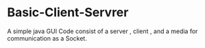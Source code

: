 Basic-Client-Servrer
====================

A simple java GUI Code consist of a server , client , and a media for communication as a Socket.
